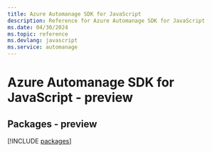 ```yaml
---
title: Azure Automanage SDK for JavaScript
description: Reference for Azure Automanage SDK for JavaScript
ms.date: 04/30/2024
ms.topic: reference
ms.devlang: javascript
ms.service: automanage
---
```

# Azure Automanage SDK for JavaScript - preview
## Packages - preview
[!INCLUDE [packages](automanage-index.md)]